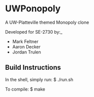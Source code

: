 UWPonopoly
==========

A UW-Platteville themed Monopoly clone

Developed for SE-2730 by:_
* Mark Feltner
* Aaron Decker
* Jordan Trulen

Build Instructions
------------------
In the shell, simply run:
    $ ./run.sh

To compile:
    $ make
